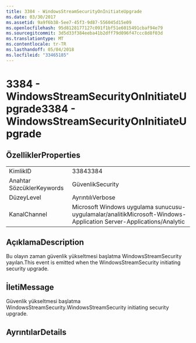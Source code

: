 ```yaml
---
title: 3384 - WindowsStreamSecurityOnInitiateUpgrade
ms.date: 03/30/2017
ms.assetid: 9a9f6b38-5ee7-45f3-9d87-556045d15e09
ms.openlocfilehash: 95d8128177127c091f1bf51e6015491cbaf94e79
ms.sourcegitcommit: 3d5d33f384eeba41b2dff79d096f47ccc8d8f03d
ms.translationtype: MT
ms.contentlocale: tr-TR
ms.lasthandoff: 05/04/2018
ms.locfileid: "33465185"
---
```

# <a name="3384---windowsstreamsecurityoninitiateupgrade"></a><span data-ttu-id="a11a5-102">3384 - WindowsStreamSecurityOnInitiateUpgrade</span><span class="sxs-lookup"><span data-stu-id="a11a5-102">3384 - WindowsStreamSecurityOnInitiateUpgrade</span></span>
## <a name="properties"></a><span data-ttu-id="a11a5-103">Özellikler</span><span class="sxs-lookup"><span data-stu-id="a11a5-103">Properties</span></span>  
  
|||  
|-|-|  
|<span data-ttu-id="a11a5-104">Kimlik</span><span class="sxs-lookup"><span data-stu-id="a11a5-104">ID</span></span>|<span data-ttu-id="a11a5-105">3384</span><span class="sxs-lookup"><span data-stu-id="a11a5-105">3384</span></span>|  
|<span data-ttu-id="a11a5-106">Anahtar Sözcükler</span><span class="sxs-lookup"><span data-stu-id="a11a5-106">Keywords</span></span>|<span data-ttu-id="a11a5-107">Güvenlik</span><span class="sxs-lookup"><span data-stu-id="a11a5-107">Security</span></span>|  
|<span data-ttu-id="a11a5-108">Düzey</span><span class="sxs-lookup"><span data-stu-id="a11a5-108">Level</span></span>|<span data-ttu-id="a11a5-109">Ayrıntılı</span><span class="sxs-lookup"><span data-stu-id="a11a5-109">Verbose</span></span>|  
|<span data-ttu-id="a11a5-110">Kanal</span><span class="sxs-lookup"><span data-stu-id="a11a5-110">Channel</span></span>|<span data-ttu-id="a11a5-111">Microsoft Windows uygulama sunucusu-uygulamalar/analitik</span><span class="sxs-lookup"><span data-stu-id="a11a5-111">Microsoft-Windows-Application Server-Applications/Analytic</span></span>|  
  
## <a name="description"></a><span data-ttu-id="a11a5-112">Açıklama</span><span class="sxs-lookup"><span data-stu-id="a11a5-112">Description</span></span>  
 <span data-ttu-id="a11a5-113">Bu olayın zaman güvenlik yükseltmesi başlatma WindowsStreamSecurity yayılan.</span><span class="sxs-lookup"><span data-stu-id="a11a5-113">This event is emitted when the WindowsStreamSecurity initiating security upgrade.</span></span>  
  
## <a name="message"></a><span data-ttu-id="a11a5-114">İleti</span><span class="sxs-lookup"><span data-stu-id="a11a5-114">Message</span></span>  
 <span data-ttu-id="a11a5-115">Güvenlik yükseltmesi başlatma WindowsStreamSecurity.</span><span class="sxs-lookup"><span data-stu-id="a11a5-115">WindowsStreamSecurity initiating security upgrade.</span></span>  
  
## <a name="details"></a><span data-ttu-id="a11a5-116">Ayrıntılar</span><span class="sxs-lookup"><span data-stu-id="a11a5-116">Details</span></span>

